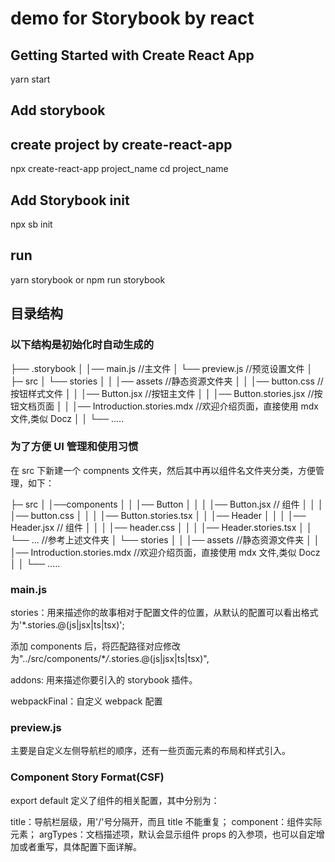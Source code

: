 # demo for Storybook by react

## Getting Started with Create React App

yarn start

## Add storybook

## create project by create-react-app

npx create-react-app project_name
cd project_name

## Add Storybook init

npx sb init

## run

yarn storybook or npm run storybook

## 目录结构

### 以下结构是初始化时自动生成的

├── .storybook
│ │── main.js //主文件
│ └── preview.js //预览设置文件
│
├─ src
│ └── stories
│ │ │── assets //静态资源文件夹
│ │ │── button.css //按钮样式文件
│ │ │── Button.jsx //按钮主文件
│ │ │── Button.stories.jsx //按钮文档页面
│ │ │── Introduction.stories.mdx //欢迎介绍页面，直接使用 mdx 文件,类似 Docz
│ │ └── .....

### 为了方便 UI 管理和使用习惯

在 src 下新建一个 compnents 文件夹，然后其中再以组件名文件夹分类，方便管理，如下：

├─ src
│ │──components
│ │ │── Button
│ │ │ │── Button.jsx // 组件
│ │ │ │── button.css
│ │ │ │── Button.stories.tsx
│ │ │── Header
│ │ │ │── Header.jsx // 组件
│ │ │ │── header.css
│ │ │ │── Header.stories.tsx
│ │ └── ... //参考上述文件夹
│ └── stories
│ │ │── assets //静态资源文件夹
│ │ │── Introduction.stories.mdx //欢迎介绍页面，直接使用 mdx 文件,类似 Docz
│ │ └── .....

### main.js

stories：用来描述你的故事相对于配置文件的位置，从默认的配置可以看出格式为'\*.stories.@(js|jsx|ts|tsx)';

添加 components 后，将匹配路径对应修改为"../src/components/\*_/_.stories.@(js|jsx|ts|tsx)",

addons: 用来描述你要引入的 storybook 插件。

webpackFinal：自定义 webpack 配置

### preview.js

主要是自定义左侧导航栏的顺序，还有一些页面元素的布局和样式引入。

### Component Story Format(CSF)

export default 定义了组件的相关配置，其中分别为：

title：导航栏层级，用'/'号分隔开，而且 title 不能重复；
component：组件实际元素；
argTypes：文档描述项，默认会显示组件 props 的入参项，也可以自定增加或者重写，具体配置下面详解。
